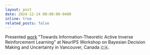 ```yaml
---
layout: post
date: 2024-12-14 00:00:00-0400
inline: true
related_posts: false
---
```


Presented [work](https://openreview.net/forum?id=pZkdLu3l81) "Towards Information-Theoretic Active Inverse Reinforcement Learning" at NeurIPS Workshop on Bayesian Decision Making and Uncertainty in Vancouver, Canada :canada:.